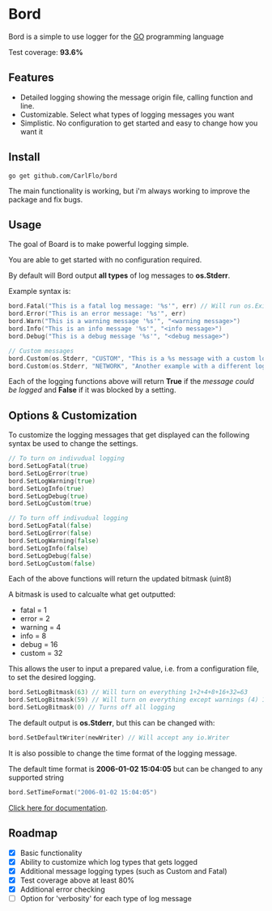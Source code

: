# Bord

Bord is a simple to use logger for the [GO](https://golang.org/) programming language

Test coverage: **93.6%**

## Features
- Detailed logging showing the message origin file, calling function and line.
- Customizable. Select what types of logging messages you want
- Simplistic. No configuration to get started and easy to change how you want it


## Install

```
go get github.com/CarlFlo/bord
```

The main functionality is working, but i'm always working to improve the package and fix bugs.

## Usage

The goal of Board is to make powerful logging simple.

You are able to get started with no configuration required.

By default will Bord output **all types** of log messages to **os.Stderr**.


Example syntax is:
```go
bord.Fatal("This is a fatal log message: '%s'", err) // Will run os.Exit(1)
bord.Error("This is an error message: '%s'", err)
bord.Warn("This is a warning message '%s'", "<warning message>")
bord.Info("This is an info message '%s'", "<info message>")
bord.Debug("This is a debug message '%s'", "<debug message>")

// Custom messages
bord.Custom(os.Stderr, "CUSTOM", "This is a %s message with a custom log tag", "custom")
bord.Custom(os.Stderr, "NETWORK", "Another example with a different log tag")
```

Each of the logging functions above will return **True** if the *message could be logged* and **False** if it was blocked by a setting.

## Options & Customization

To customize the logging messages that get displayed can the following syntax be used to change the settings.

```go
// To turn on indivudual logging
bord.SetLogFatal(true)
bord.SetLogError(true)
bord.SetLogWarning(true)
bord.SetLogInfo(true)
bord.SetLogDebug(true)
bord.SetLogCustom(true)

// To turn off indivudual logging
bord.SetLogFatal(false)
bord.SetLogError(false)
bord.SetLogWarning(false)
bord.SetLogInfo(false)
bord.SetLogDebug(false)
bord.SetLogCustom(false)
```
Each of the above functions will return the updated bitmask (uint8)

A bitmask is used to calcualte what get outputted:
* fatal = 1
* error = 2
* warning = 4
* info = 8
* debug = 16
* custom = 32

This allows the user to input a prepared value, i.e. from a configuration file, to set the desired logging.
```go
bord.SetLogBitmask(63) // Will turn on everything 1+2+4+8+16+32=63
bord.SetLogBitmask(59) // Will turn on everything except warnings (4) 1+2+8+16+32=59
bord.SetLogBitmask(0) // Turns off all logging
```

The default output is **os.Stderr**, but this can be changed with:
```go
bord.SetDefaultWriter(newWriter) // Will accept any io.Writer
```

It is also possible to change the time format of the logging message.

The default time format is **2006-01-02 15:04:05** but can be changed to any supported string

```go
bord.SetTimeFormat("2006-01-02 15:04:05")
```
[Click here for documentation](https://golang.org/pkg/time/).


## Roadmap
- [X] Basic functionality
- [X] Ability to customize which log types that gets logged
- [X] Additional message logging types (such as Custom and Fatal)
- [X] Test coverage above at least 80%
- [X] Additional error checking
- [ ] Option for 'verbosity' for each type of log message
